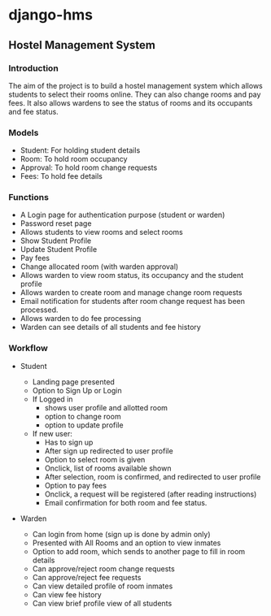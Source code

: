 # django-hms

## Hostel Management System

### Introduction
The aim of the project is to build a hostel management system which allows students to select their rooms online. They can also change rooms and pay fees. It also allows wardens to see the status of rooms and its occupants and fee status.


### Models
* Student: For holding student details
* Room: To hold room occupancy
* Approval: To hold room change requests
* Fees: To hold fee details


### Functions
* A Login page for authentication purpose (student or warden)
* Password reset page
* Allows students to view rooms and select rooms
* Show Student Profile
* Update Student Profile
* Pay fees
* Change allocated room (with warden approval)
* Allows warden to view room status, its occupancy and the student profile
* Allows warden to create room and manage change room requests
* Email notification for students after room change request has been processed. 
* Allows warden to do fee processing
* Warden can see details of all students and fee history


### Workflow

* Student
	* Landing page presented
	* Option to Sign Up or Login
	* If Logged in 
		* shows user profile and allotted room
		* option to change room
		* option to update profile
	* If new user:
		* Has to sign up
		* After sign up redirected to user profile
		* Option to select room is given
		* Onclick, list of rooms available shown
		* After selection, room is confirmed, and redirected to user profile
		* Option to pay fees
		* Onclick, a request will be registered (after reading instructions)
		* Email confirmation for both room and fee status.	
		
* Warden
	* Can login from home (sign up is done by admin only)
	* Presented with All Rooms and an option to view inmates
	* Option to add room, which sends to another page to fill in room details
	* Can approve/reject room change requests
	* Can approve/reject fee requests
	* Can view detailed profile of room inmates
	* Can view fee history
	* Can view brief profile view of all students


